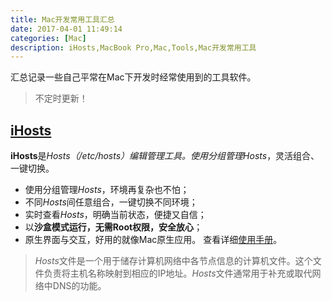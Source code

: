 ```yaml
---
title: Mac开发常用工具汇总
date: 2017-04-01 11:49:14
categories: [Mac]
description: iHosts,MacBook Pro,Mac,Tools,Mac开发常用工具
---
```

汇总记录一些自己平常在Mac下开发时经常使用到的工具软件。

> 不定时更新！

## [iHosts](https://toolinbox.net/iHosts/)

**iHosts**是*Hosts（/etc/hosts）*编辑管理工具。使用分组管理*Hosts*，灵活组合、一键切换。
- 使用分组管理*Hosts*，环境再复杂也不怕；
- 不同*Hosts*间任意组合，一键切换不同环境；
- 实时查看*Hosts*，明确当前状态，便捷又自信；
- 以**沙盒模式运行，无需Root权限，安全放心**；
- 原生界面与交互，好用的就像Mac原生应用。
查看详细[使用手册](https://h.ihosts.toolinbox.net/cn/)。
> *Hosts*文件是一个用于储存计算机网络中各节点信息的计算机文件。这个文件负责将主机名称映射到相应的IP地址。*Hosts*文件通常用于补充或取代网络中DNS的功能。